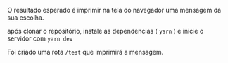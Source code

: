 O resultado esperado é imprimir na tela do navegador uma mensagem da sua escolha.

após clonar o repositório, instale as dependencias ( `yarn` ) e inicie o servidor com `yarn dev`

Foi criado uma rota `/test` que imprimirá a mensagem.
